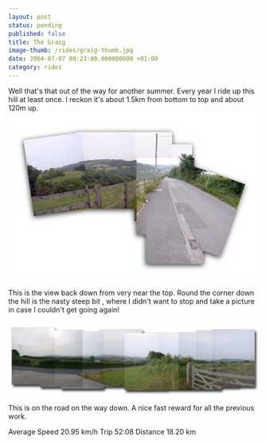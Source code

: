 ```yaml
---
layout: post
status: pending
published: false
title: The Graig
image-thumb: /rides/graig-thumb.jpg
date: 2004-07-07 09:23:00.000000000 +01:00
category: rides
---
```


Well that's that out of the way for another summer.
Every year I ride up this hill at least once. I reckon it's about 1.5km from bottom to top and about 120m up.
![Bike ride](/images/rides/51.jpg)


This is the view back down from very near the top. Round the corner down the hill is the nasty steep bit , where I didn't want to stop and take a picture in case I couldn't get going again!

![Bike ride](/images/rides/52.jpg)

This is on the road on the way down. A nice fast reward for all the previous work.

Average Speed 20.95 km/h
Trip 52:08
Distance 18.20 km

